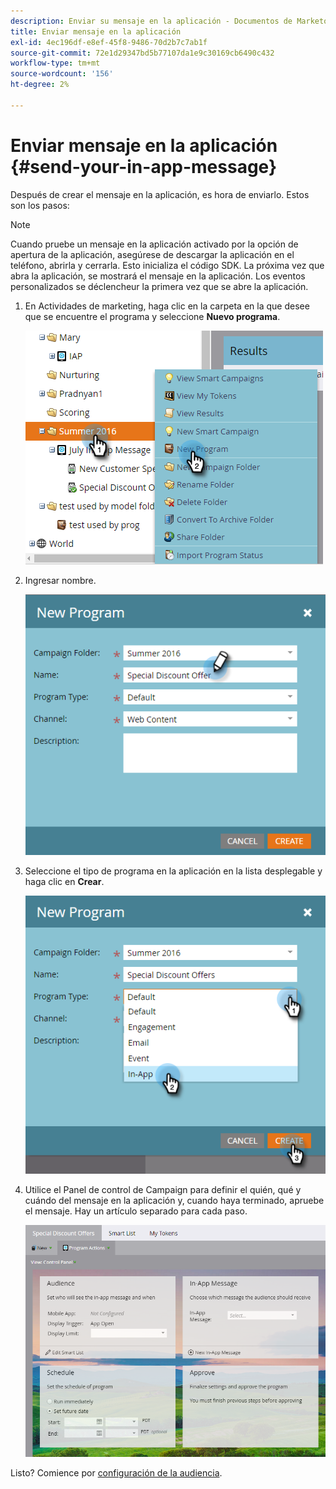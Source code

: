 ```yaml
---
description: Enviar su mensaje en la aplicación - Documentos de Marketo - Documentación del producto
title: Enviar mensaje en la aplicación
exl-id: 4ec196df-e8ef-45f8-9486-70d2b7c7ab1f
source-git-commit: 72e1d29347bd5b77107da1e9c30169cb6490c432
workflow-type: tm+mt
source-wordcount: '156'
ht-degree: 2%

---
```


# Enviar mensaje en la aplicación {#send-your-in-app-message}

Después de crear el mensaje en la aplicación, es hora de enviarlo. Estos son los pasos:

>[!NOTE]
>
>Cuando pruebe un mensaje en la aplicación activado por la opción de apertura de la aplicación, asegúrese de descargar la aplicación en el teléfono, abrirla y cerrarla. Esto inicializa el código SDK. La próxima vez que abra la aplicación, se mostrará el mensaje en la aplicación. Los eventos personalizados se déclencheur la primera vez que se abre la aplicación.

1. En Actividades de marketing, haga clic en la carpeta en la que desee que se encuentre el programa y seleccione **Nuevo programa**.

   ![Imagen uno](/help/marketo/product-docs/mobile-marketing/in-app-messages/sending-your-in-app-message/assets/send-your-in-app-message-1.png)

1. Ingresar nombre.

   ![Imagen dos](/help/marketo/product-docs/mobile-marketing/in-app-messages/sending-your-in-app-message/assets/send-your-in-app-message-2.png)

1. Seleccione el tipo de programa en la aplicación en la lista desplegable y haga clic en **Crear**.

   ![Imagen tres](/help/marketo/product-docs/mobile-marketing/in-app-messages/sending-your-in-app-message/assets/send-your-in-app-message-3.png)

1. Utilice el Panel de control de Campaign para definir el quién, qué y cuándo del mensaje en la aplicación y, cuando haya terminado, apruebe el mensaje. Hay un artículo separado para cada paso.

   ![Imagen Cuatro](/help/marketo/product-docs/mobile-marketing/in-app-messages/sending-your-in-app-message/assets/send-your-in-app-message-4.png)

Listo? Comience por [configuración de la audiencia](/help/marketo/product-docs/mobile-marketing/in-app-messages/sending-your-in-app-message/set-your-in-app-message-audience.md).
